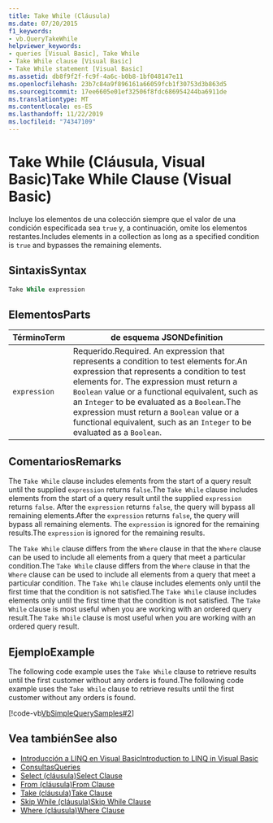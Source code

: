 ```yaml
---
title: Take While (Cláusula)
ms.date: 07/20/2015
f1_keywords:
- vb.QueryTakeWhile
helpviewer_keywords:
- queries [Visual Basic], Take While
- Take While clause [Visual Basic]
- Take While statement [Visual Basic]
ms.assetid: db8f9f2f-fc9f-4a6c-b0b8-1bf048147e11
ms.openlocfilehash: 23b7c84a9f896161a66059fcb1f30753d3b863d5
ms.sourcegitcommit: 17ee6605e01ef32506f8fdc686954244ba6911de
ms.translationtype: MT
ms.contentlocale: es-ES
ms.lasthandoff: 11/22/2019
ms.locfileid: "74347109"
---
```

# <a name="take-while-clause-visual-basic"></a><span data-ttu-id="76a71-102">Take While (Cláusula, Visual Basic)</span><span class="sxs-lookup"><span data-stu-id="76a71-102">Take While Clause (Visual Basic)</span></span>
<span data-ttu-id="76a71-103">Incluye los elementos de una colección siempre que el valor de una condición especificada sea `true` y, a continuación, omite los elementos restantes.</span><span class="sxs-lookup"><span data-stu-id="76a71-103">Includes elements in a collection as long as a specified condition is `true` and bypasses the remaining elements.</span></span>  
  
## <a name="syntax"></a><span data-ttu-id="76a71-104">Sintaxis</span><span class="sxs-lookup"><span data-stu-id="76a71-104">Syntax</span></span>  
  
```vb  
Take While expression  
```  
  
## <a name="parts"></a><span data-ttu-id="76a71-105">Elementos</span><span class="sxs-lookup"><span data-stu-id="76a71-105">Parts</span></span>  
  
|<span data-ttu-id="76a71-106">Término</span><span class="sxs-lookup"><span data-stu-id="76a71-106">Term</span></span>|<span data-ttu-id="76a71-107">de esquema JSON</span><span class="sxs-lookup"><span data-stu-id="76a71-107">Definition</span></span>|  
|---|---|  
|`expression`|<span data-ttu-id="76a71-108">Requerido.</span><span class="sxs-lookup"><span data-stu-id="76a71-108">Required.</span></span> <span data-ttu-id="76a71-109">An expression that represents a condition to test elements for.</span><span class="sxs-lookup"><span data-stu-id="76a71-109">An expression that represents a condition to test elements for.</span></span> <span data-ttu-id="76a71-110">The expression must return a `Boolean` value or a functional equivalent, such as an `Integer` to be evaluated as a `Boolean`.</span><span class="sxs-lookup"><span data-stu-id="76a71-110">The expression must return a `Boolean` value or a functional equivalent, such as an `Integer` to be evaluated as a `Boolean`.</span></span>|  
  
## <a name="remarks"></a><span data-ttu-id="76a71-111">Comentarios</span><span class="sxs-lookup"><span data-stu-id="76a71-111">Remarks</span></span>  
 <span data-ttu-id="76a71-112">The `Take While` clause includes elements from the start of a query result until the supplied `expression` returns `false`.</span><span class="sxs-lookup"><span data-stu-id="76a71-112">The `Take While` clause includes elements from the start of a query result until the supplied `expression` returns `false`.</span></span> <span data-ttu-id="76a71-113">After the `expression` returns `false`, the query will bypass all remaining elements.</span><span class="sxs-lookup"><span data-stu-id="76a71-113">After the `expression` returns `false`, the query will bypass all remaining elements.</span></span> <span data-ttu-id="76a71-114">The `expression` is ignored for the remaining results.</span><span class="sxs-lookup"><span data-stu-id="76a71-114">The `expression` is ignored for the remaining results.</span></span>  
  
 <span data-ttu-id="76a71-115">The `Take While` clause differs from the `Where` clause in that the `Where` clause can be used to include all elements from a query that meet a particular condition.</span><span class="sxs-lookup"><span data-stu-id="76a71-115">The `Take While` clause differs from the `Where` clause in that the `Where` clause can be used to include all elements from a query that meet a particular condition.</span></span> <span data-ttu-id="76a71-116">The `Take While` clause includes elements only until the first time that the condition is not satisfied.</span><span class="sxs-lookup"><span data-stu-id="76a71-116">The `Take While` clause includes elements only until the first time that the condition is not satisfied.</span></span> <span data-ttu-id="76a71-117">The `Take While` clause is most useful when you are working with an ordered query result.</span><span class="sxs-lookup"><span data-stu-id="76a71-117">The `Take While` clause is most useful when you are working with an ordered query result.</span></span>  
  
## <a name="example"></a><span data-ttu-id="76a71-118">Ejemplo</span><span class="sxs-lookup"><span data-stu-id="76a71-118">Example</span></span>  
 <span data-ttu-id="76a71-119">The following code example uses the `Take While` clause to retrieve results until the first customer without any orders is found.</span><span class="sxs-lookup"><span data-stu-id="76a71-119">The following code example uses the `Take While` clause to retrieve results until the first customer without any orders is found.</span></span>  
  
 [!code-vb[VbSimpleQuerySamples#2](~/samples/snippets/visualbasic/VS_Snippets_VBCSharp/VbSimpleQuerySamples/VB/QuerySamples1.vb#2)]  
  
## <a name="see-also"></a><span data-ttu-id="76a71-120">Vea también</span><span class="sxs-lookup"><span data-stu-id="76a71-120">See also</span></span>

- [<span data-ttu-id="76a71-121">Introducción a LINQ en Visual Basic</span><span class="sxs-lookup"><span data-stu-id="76a71-121">Introduction to LINQ in Visual Basic</span></span>](../../../visual-basic/programming-guide/language-features/linq/introduction-to-linq.md)
- [<span data-ttu-id="76a71-122">Consultas</span><span class="sxs-lookup"><span data-stu-id="76a71-122">Queries</span></span>](../../../visual-basic/language-reference/queries/index.md)
- [<span data-ttu-id="76a71-123">Select (cláusula)</span><span class="sxs-lookup"><span data-stu-id="76a71-123">Select Clause</span></span>](../../../visual-basic/language-reference/queries/select-clause.md)
- [<span data-ttu-id="76a71-124">From (cláusula)</span><span class="sxs-lookup"><span data-stu-id="76a71-124">From Clause</span></span>](../../../visual-basic/language-reference/queries/from-clause.md)
- [<span data-ttu-id="76a71-125">Take (cláusula)</span><span class="sxs-lookup"><span data-stu-id="76a71-125">Take Clause</span></span>](../../../visual-basic/language-reference/queries/take-clause.md)
- [<span data-ttu-id="76a71-126">Skip While (cláusula)</span><span class="sxs-lookup"><span data-stu-id="76a71-126">Skip While Clause</span></span>](../../../visual-basic/language-reference/queries/skip-while-clause.md)
- [<span data-ttu-id="76a71-127">Where (cláusula)</span><span class="sxs-lookup"><span data-stu-id="76a71-127">Where Clause</span></span>](../../../visual-basic/language-reference/queries/where-clause.md)

